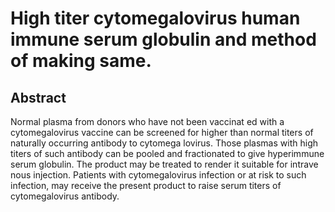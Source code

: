 # High titer cytomegalovirus human immune serum globulin and method of making same.

## Abstract
Normal plasma from donors who have not been vaccinat ed with a cytomegalovirus vaccine can be screened for higher than normal titers of naturally occurring antibody to cytomega lovirus. Those plasmas with high titers of such antibody can be pooled and fractionated to give hyperimmune serum globulin. The product may be treated to render it suitable for intrave nous injection. Patients with cytomegalovirus infection or at risk to such infection, may receive the present product to raise serum titers of cytomegalovirus antibody.